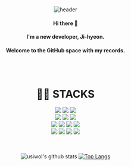  <div align=center>
   <br>  
 
![header](https://capsule-render.vercel.app/api?type=waving&color=auto&height=300&section=header&text=Welcome%20My%20git&fontSize=90)

#### Hi there 👋
#### I'm a new developer, Ji-hyeon.
#### Welcome to the GitHub space with my records.
  <br> 
   <br>
  <div align=center><h1>👩‍💻 STACKS</h1></div>
 
<div align=center> 
   <img src="https://img.shields.io/badge/c++-00599C?style=flat&logo=c%2B%2B&logoColor=white">
  <img src="https://img.shields.io/badge/java-007396?style=flat&logo=java&logoColor=white"> 
   <img src="https://img.shields.io/badge/javascript-F7DF1E?style=flat&logo=javascript&logoColor=black"> 
  <br>

  <img src="https://img.shields.io/badge/html-E34F26?style=flat&logo=html5&logoColor=white"> 
  <img src="https://img.shields.io/badge/css-1572B6?style=flat&logo=css3&logoColor=white"> 
  <img src="https://img.shields.io/badge/jquery-0769AD?style=flat&logo=jquery&logoColor=white">
  <br>
 
  <img src="https://img.shields.io/badge/python-3776AB?style=flat&logo=python&logoColor=white"> 
  <img src="https://img.shields.io/badge/react-61DAFB?style=flat&logo=react&logoColor=black"> 
  <img src="https://img.shields.io/badge/springboot-6DB33F?style=flat&logo=springboot&logoColor=white"> 
     <img src="https://img.shields.io/badge/mySQL-4479A1?style=flat&logo=mySQL&logoColor=white"> 
  <br>
 
  <img src="https://img.shields.io/badge/amazonaws-232F3E?style=flat&logo=amazonaws&logoColor=white">   
  <img src="https://img.shields.io/badge/github-181717?style=flat&logo=github&logoColor=white">
  <img src="https://img.shields.io/badge/git-F05032?style=flat&logo=git&logoColor=white">
  <img src="https://img.shields.io/badge/fontawesome-339AF0?style=flat&logo=fontawesome&logoColor=white">
  <br>
  <br>
  <br>
 
 
![usiwol's github stats](https://github-readme-stats.vercel.app/api?username=usiwol&show_icons=true&theme=dark) 
[![Top Langs](https://github-readme-stats.vercel.app/api/top-langs/?username=usiwol&layout=compact)](https://github.com/usiwol/github-readme-stats)
   <br>
   <br>
<!--
**usiwol/usiwol** is a ✨ _special_ ✨ repository because its `README.md` (this file) appears on your GitHub profile.

 Here are some ideas to get you started:

- 🔭 I’m currently working on ...
- 🌱 I’m currently learning ...
- 👯 I’m looking to collaborate on ...
- 🤔 I’m looking for help with ...
- 💬 Ask me about ...
- 📫 How to reach me: ...
- 😄 Pronouns: ...
- ⚡ Fun fact: ...
-->
</div>
